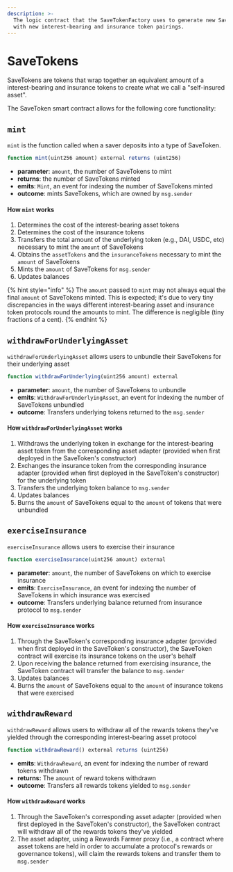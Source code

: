 ```yaml
---
description: >-
  The logic contract that the SaveTokenFactory uses to generate new SaveTokens
  with new interest-bearing and insurance token pairings.
---
```


# SaveTokens

SaveTokens are tokens that wrap together an equivalent amount of a interest-bearing and insurance tokens to create what we call a "self-insured asset".

The SaveToken smart contract allows for the following core functionality:

## `mint` <a id="90aa"></a>

`mint` is the function called when a saver deposits into a type of SaveToken.

```javascript
function mint(uint256 amount) external returns (uint256)
```

* **parameter**: `amount`, the number of SaveTokens to mint
* **returns**: the number of SaveTokens minted
* **emits**: `Mint`, an event for indexing the number of SaveTokens minted
* **outcome**: mints SaveTokens, which are owned by `msg.sender`

#### How **`mint`** works

1. Determines the cost of the interest-bearing asset tokens
2. Determines the cost of the insurance tokens
3. Transfers the total amount of the underlying token \(e.g., DAI, USDC, etc\) necessary to mint the `amount` of SaveTokens
4. Obtains the `assetTokens` and the `insuranceTokens` necessary to mint the `amount` of SaveTokens
5. Mints the `amount` of SaveTokens for `msg.sender`
6. Updates balances 

{% hint style="info" %}
The `amount` passed to `mint` may not always equal the final `amount` of SaveTokens minted. This is expected; it's due to very tiny discrepancies in the ways different interest-bearing asset and insurance token protocols round the amounts to mint. The difference is negligible \(tiny fractions of a cent\).
{% endhint %}

## **`withdrawForUnderlyingAsset`** <a id="eea4"></a>

`withdrawForUnderlyingAsset` allows users to unbundle their SaveTokens for their underlying asset

```javascript
function withdrawForUnderlying(uint256 amount) external
```

* **parameter**: `amount`, the number of SaveTokens to unbundle
* **emits**: `WithdrawForUnderlyingAsset`, an event for indexing the number of SaveTokens unbundled
* **outcome**: Transfers underlying tokens returned to the `msg.sender`

#### How `withdrawForUnderlyingAsset` works

1. Withdraws the underlying token in exchange for the interest-bearing asset token from the corresponding asset adapter \(provided when first deployed in the SaveToken's constructor\)
2. Exchanges the insurance token from the corresponding insurance adapter \(provided when first deployed in the SaveToken's constructor\) for the underlying token
3. Transfers the underlying token balance to `msg.sender`
4. Updates balances
5. Burns the `amount` of SaveTokens equal to the `amount` of tokens that were unbundled

## **`exerciseInsurance`** <a id="eea4"></a>

`exerciseInsurance` allows users to exercise their insurance

```javascript
function exerciseInsurance(uint256 amount) external
```

* **parameter**: `amount`, the number of SaveTokens on which to exercise insurance
* **emits**: `ExerciseInsurance`, an event for indexing the number of SaveTokens in which insurance was exercised
* **outcome**: Transfers underlying balance returned from insurance protocol to `msg.sender`

#### How `exerciseInsurance` works

1. Through the SaveToken's corresponding insurance adapter \(provided when first deployed in the SaveToken's constructor\), the SaveToken contract will exercise its insurance tokens on the user's behalf
2.  Upon receiving the balance returned from exercising insurance, the SaveToken contract will transfer the balance to `msg.sender`
3. Updates balances
4. Burns the `amount` of SaveTokens equal to the `amount` of insurance tokens that were exercised

## **`withdrawReward`** <a id="eea4"></a>

`withdrawReward` allows users to withdraw all of the rewards tokens they've yielded through the corresponding interest-bearing asset protocol

```javascript
function withdrawReward() external returns (uint256)
```

* **emits**: `WithdrawReward`, an event for indexing the number of reward tokens withdrawn
* **returns:** The `amount` of reward tokens withdrawn
* **outcome**: Transfers all rewards tokens yielded to `msg.sender`

#### How `withdrawReward` works

1. Through the SaveToken's corresponding asset adapter \(provided when first deployed in the SaveToken's constructor\), the SaveToken contract will withdraw all of the rewards tokens they've yielded
2. The asset adapter, using a Rewards Farmer proxy \(i.e., a contract where asset tokens are held in order to accumulate a protocol's rewards or governance tokens\), will claim the rewards tokens and transfer them to `msg.sender`


